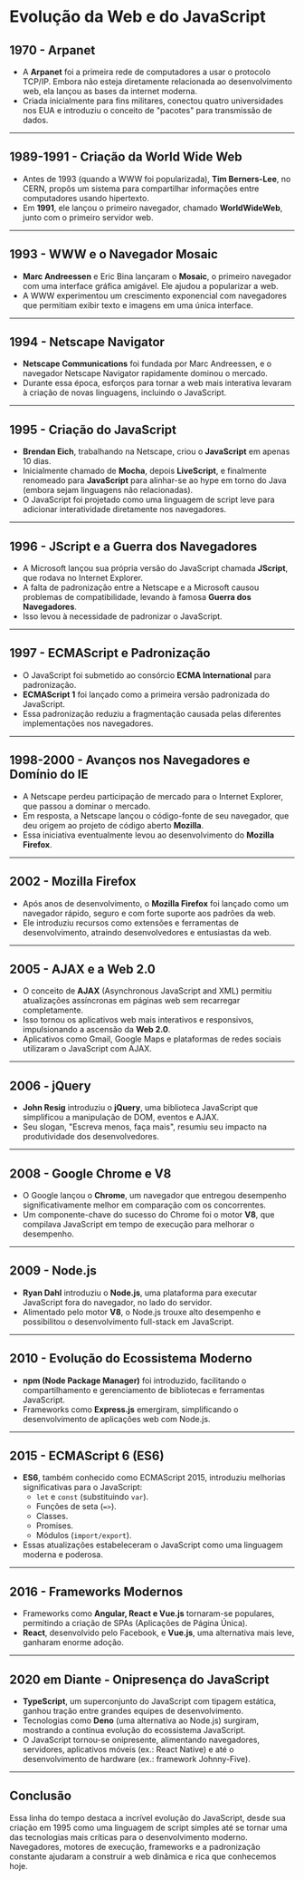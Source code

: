 # Evolução da Web e do JavaScript

## 1970 - Arpanet
- A **Arpanet** foi a primeira rede de computadores a usar o protocolo TCP/IP. Embora não esteja diretamente relacionada ao desenvolvimento web, ela lançou as bases da internet moderna.
- Criada inicialmente para fins militares, conectou quatro universidades nos EUA e introduziu o conceito de "pacotes" para transmissão de dados.

---

## 1989-1991 - Criação da World Wide Web
- Antes de 1993 (quando a WWW foi popularizada), **Tim Berners-Lee**, no CERN, propôs um sistema para compartilhar informações entre computadores usando hipertexto.
- Em **1991**, ele lançou o primeiro navegador, chamado **WorldWideWeb**, junto com o primeiro servidor web.

---

## 1993 - WWW e o Navegador Mosaic
- **Marc Andreessen** e Eric Bina lançaram o **Mosaic**, o primeiro navegador com uma interface gráfica amigável. Ele ajudou a popularizar a web.
- A WWW experimentou um crescimento exponencial com navegadores que permitiam exibir texto e imagens em uma única interface.

---

## 1994 - Netscape Navigator
- **Netscape Communications** foi fundada por Marc Andreessen, e o navegador Netscape Navigator rapidamente dominou o mercado.
- Durante essa época, esforços para tornar a web mais interativa levaram à criação de novas linguagens, incluindo o JavaScript.

---

## 1995 - Criação do JavaScript
- **Brendan Eich**, trabalhando na Netscape, criou o **JavaScript** em apenas 10 dias.
- Inicialmente chamado de **Mocha**, depois **LiveScript**, e finalmente renomeado para **JavaScript** para alinhar-se ao hype em torno do Java (embora sejam linguagens não relacionadas).
- O JavaScript foi projetado como uma linguagem de script leve para adicionar interatividade diretamente nos navegadores.

---

## 1996 - JScript e a Guerra dos Navegadores
- A Microsoft lançou sua própria versão do JavaScript chamada **JScript**, que rodava no Internet Explorer.
- A falta de padronização entre a Netscape e a Microsoft causou problemas de compatibilidade, levando à famosa **Guerra dos Navegadores**.
- Isso levou à necessidade de padronizar o JavaScript.

---

## 1997 - ECMAScript e Padronização
- O JavaScript foi submetido ao consórcio **ECMA International** para padronização.
- **ECMAScript 1** foi lançado como a primeira versão padronizada do JavaScript.
- Essa padronização reduziu a fragmentação causada pelas diferentes implementações nos navegadores.

---

## 1998-2000 - Avanços nos Navegadores e Domínio do IE
- A Netscape perdeu participação de mercado para o Internet Explorer, que passou a dominar o mercado.
- Em resposta, a Netscape lançou o código-fonte de seu navegador, que deu origem ao projeto de código aberto **Mozilla**.
- Essa iniciativa eventualmente levou ao desenvolvimento do **Mozilla Firefox**.

---

## 2002 - Mozilla Firefox
- Após anos de desenvolvimento, o **Mozilla Firefox** foi lançado como um navegador rápido, seguro e com forte suporte aos padrões da web.
- Ele introduziu recursos como extensões e ferramentas de desenvolvimento, atraindo desenvolvedores e entusiastas da web.

---

## 2005 - AJAX e a Web 2.0
- O conceito de **AJAX** (Asynchronous JavaScript and XML) permitiu atualizações assíncronas em páginas web sem recarregar completamente.
- Isso tornou os aplicativos web mais interativos e responsivos, impulsionando a ascensão da **Web 2.0**.
- Aplicativos como Gmail, Google Maps e plataformas de redes sociais utilizaram o JavaScript com AJAX.

---

## 2006 - jQuery
- **John Resig** introduziu o **jQuery**, uma biblioteca JavaScript que simplificou a manipulação de DOM, eventos e AJAX.
- Seu slogan, "Escreva menos, faça mais", resumiu seu impacto na produtividade dos desenvolvedores.

---

## 2008 - Google Chrome e V8
- O Google lançou o **Chrome**, um navegador que entregou desempenho significativamente melhor em comparação com os concorrentes.
- Um componente-chave do sucesso do Chrome foi o motor **V8**, que compilava JavaScript em tempo de execução para melhorar o desempenho.

---

## 2009 - Node.js
- **Ryan Dahl** introduziu o **Node.js**, uma plataforma para executar JavaScript fora do navegador, no lado do servidor.
- Alimentado pelo motor **V8**, o Node.js trouxe alto desempenho e possibilitou o desenvolvimento full-stack em JavaScript.

---

## 2010 - Evolução do Ecossistema Moderno
- **npm (Node Package Manager)** foi introduzido, facilitando o compartilhamento e gerenciamento de bibliotecas e ferramentas JavaScript.
- Frameworks como **Express.js** emergiram, simplificando o desenvolvimento de aplicações web com Node.js.

---

## 2015 - ECMAScript 6 (ES6)
- **ES6**, também conhecido como ECMAScript 2015, introduziu melhorias significativas para o JavaScript:
  - `let` e `const` (substituindo `var`).
  - Funções de seta (`=>`).
  - Classes.
  - Promises.
  - Módulos (`import/export`).
- Essas atualizações estabeleceram o JavaScript como uma linguagem moderna e poderosa.

---

## 2016 - Frameworks Modernos
- Frameworks como **Angular, React e Vue.js** tornaram-se populares, permitindo a criação de SPAs (Aplicações de Página Única).
- **React**, desenvolvido pelo Facebook, e **Vue.js**, uma alternativa mais leve, ganharam enorme adoção.

---

## 2020 em Diante - Onipresença do JavaScript
- **TypeScript**, um superconjunto do JavaScript com tipagem estática, ganhou tração entre grandes equipes de desenvolvimento.
- Tecnologias como **Deno** (uma alternativa ao Node.js) surgiram, mostrando a contínua evolução do ecossistema JavaScript.
- O JavaScript tornou-se onipresente, alimentando navegadores, servidores, aplicativos móveis (ex.: React Native) e até o desenvolvimento de hardware (ex.: framework Johnny-Five).

---

## Conclusão
Essa linha do tempo destaca a incrível evolução do JavaScript, desde sua criação em 1995 como uma linguagem de script simples até se tornar uma das tecnologias mais críticas para o desenvolvimento moderno. Navegadores, motores de execução, frameworks e a padronização constante ajudaram a construir a web dinâmica e rica que conhecemos hoje.
